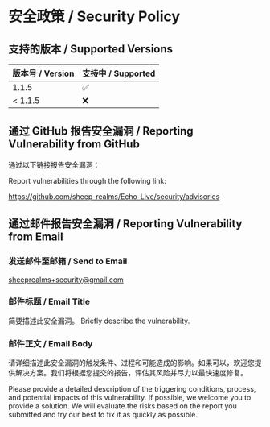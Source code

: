 # 安全政策 / Security Policy

## 支持的版本 / Supported Versions
| 版本号 / Version | 支持中 / Supported |
| ------- | ------------------ |
| 1.1.5 | :white_check_mark: |
| < 1.1.5 | :x: |

## 通过 GitHub 报告安全漏洞 / Reporting Vulnerability from GitHub
通过以下链接报告安全漏洞：

Report vulnerabilities through the following link:

https://github.com/sheep-realms/Echo-Live/security/advisories

## 通过邮件报告安全漏洞 / Reporting Vulnerability from Email

### 发送邮件至邮箱 / Send to Email
sheeprealms+security@gmail.com

### 邮件标题 / Email Title
简要描述此安全漏洞。
Briefly describe the vulnerability.

### 邮件正文 / Email Body
请详细描述此安全漏洞的触发条件、过程和可能造成的影响。如果可以，欢迎您提供解决方案。我们将根据您提交的报告，评估其风险并尽力以最快速度修复。

Please provide a detailed description of the triggering conditions, process, and potential impacts of this vulnerability. If possible, we welcome you to provide a solution. We will evaluate the risks based on the report you submitted and try our best to fix it as quickly as possible.
